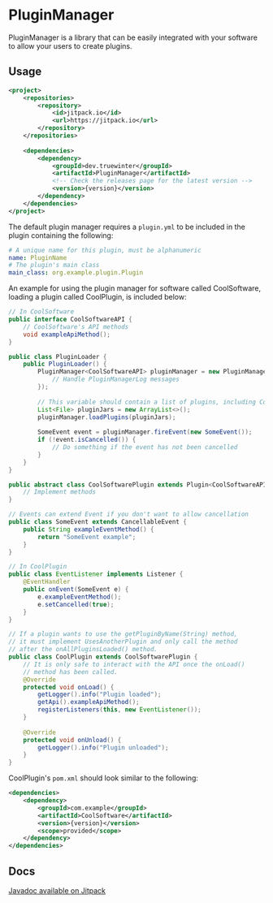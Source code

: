 # PluginManager

PluginManager is a library that can be easily integrated with your software to allow your users to create plugins.

## Usage

```xml
<project>
    <repositories>
        <repository>
            <id>jitpack.io</id>
            <url>https://jitpack.io</url>
        </repository>
    </repositories>
    
    <dependencies>
        <dependency>
            <groupId>dev.truewinter</groupId>
            <artifactId>PluginManager</artifactId>
            <!-- Check the releases page for the latest version -->
            <version>{version}</version>
        </dependency>
    </dependencies>
</project>
```

The default plugin manager requires a `plugin.yml` to be included in the plugin containing the following:

```yaml
# A unique name for this plugin, must be alphanumeric
name: PluginName
# The plugin's main class
main_class: org.example.plugin.Plugin
```

An example for using the plugin manager for software called CoolSoftware, loading a plugin called CoolPlugin, is included below:

```java
// In CoolSoftware
public interface CoolSoftwareAPI {
    // CoolSoftware's API methods
    void exampleApiMethod();
}

public class PluginLoader {
    public PluginLoader() {
        PluginManager<CoolSoftwareAPI> pluginManager = new PluginManager<>(c -> {
            // Handle PluginManagerLog messages
        });
        
        // This variable should contain a list of plugins, including CoolPlugin
        List<File> pluginJars = new ArrayList<>();
        pluginManager.loadPlugins(pluginJars);
        
        SomeEvent event = pluginManager.fireEvent(new SomeEvent());
        if (!event.isCancelled()) {
            // Do something if the event has not been cancelled
        }
    }
}

public abstract class CoolSoftwarePlugin extends Plugin<CoolSoftwareAPI> {
    // Implement methods
}

// Events can extend Event if you don't want to allow cancellation
public class SomeEvent extends CancellableEvent {
    public String exampleEventMethod() {
        return "SomeEvent example";
    }
}
```

```java
// In CoolPlugin
public class EventListener implements Listener {
    @EventHandler
    public onEvent(SomeEvent e) {
        e.exampleEventMethod();
        e.setCancelled(true);
    }
}

// If a plugin wants to use the getPluginByName(String) method,
// it must implement UsesAnotherPlugin and only call the method
// after the onAllPluginsLoaded() method.
public class CoolPlugin extends CoolSoftwarePlugin {
    // It is only safe to interact with the API once the onLoad()
    // method has been called.
    @Override
    protected void onLoad() {
        getLogger().info("Plugin loaded");
        getApi().exampleApiMethod();
        registerListeners(this, new EventListener());
    }
    
    @Override
    protected void onUnload() {
        getLogger().info("Plugin unloaded");
    }
}
```

CoolPlugin's `pom.xml` should look similar to the following:

```xml
<dependencies>
    <dependency>
        <groupId>com.example</groupId>
        <artifactId>CoolSoftware</artifactId>
        <version>{version}</version>
        <scope>provided</scope>
    </dependency>
</dependencies>
```

## Docs

[Javadoc available on Jitpack](https://javadoc.jitpack.io/dev/TrueWinter/PluginManager/latest/javadoc/)
